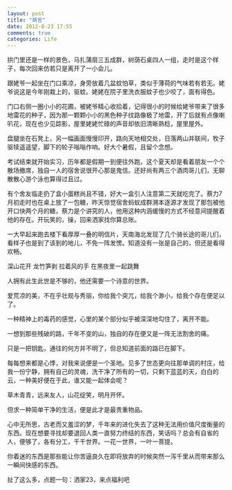 ```yaml
---
layout: post
title: "胡言"
date: 2012-8-23 17:55
comments: true
categories: Life
---
```

拱门里还是一样的景色，马扎蒲扇三五成群，树荫石桌四人一组，走时是这个样子，每次回来仿若只是离开了一小会儿。

跟姥爷一起坐在门口乘凉，身旁放着几盆蚊怕草，类似于薄荷的气味若有若无。姥爷说这是今年刚栽上的，驱蚊。姥姥在院子里洗衣服蚊子也少咬了，面有得色。

<!--more-->

门口右侧一圈小小的花圃，被姥爷精心收拾着，记得很小的时候给姥爷带来了很多地雷花的种子，因为那一颗颗小小的黑色种子纹路像极了地雷，开了后就有点像喇叭花，现在也少见踪影，屋里姥姥忙碌的声音却依旧清晰熟稔，屋里屋外。

盘腿坐在石凳上，另一幅画面慢慢印开，路向天地相交处，日落两山并联间，牧子驱犊遥遥望，脚下的轮子嗡嗡作响。好大个暑假，且留个念想。

考试结束就开始实习，历年都是假期一到便往外跑，这个夏天却是看着朋友一个个散场撤席，独自一人的宿舍说很开心那是鬼信。还好尚有两三个酒肉哥儿们，无聊散散心游个泳也算得过且过。

有个舍友临走扔了盒小蛋糕尚且不错，好大一盒引人注意第二天就吃完了。蔡力7月初走时也在桌上放了一包糖，昨天惊觉宿舍蚂蚁成群溯本逐源才发现了那包被他开口快两个月的糖，蔡力是个讲究的人，他用这种内涵缓慢的方式不经意间提醒着他的存在。开玩笑的，操，回来洒家找你算总账。

一大早起来跑去楼下看厚厚一叠的明信片，天南海北发现了几个骑长途的哥儿们，看样子也是到了该到的地儿，不免一阵发愣。知道没有一张是自己的，但还是看得欢畅。

 深山花开 龙竹笋剥 拉着风的手 在黑夜里一起跳舞

人拥有此生此世是不够的，他还需要一个诗意的世界。

爱荒凉的美，不在乎壮观与秀丽，你给我个突兀，给我个渺小，给我个存在便足以了。

一种精神上的毒药的感觉，心里的某个部分似乎被深深地勾住了，离开不能。

一想到那些残破的路，千年不变的山，独自的存在便又是一阵无法割舍的痛。

只是一把钥匙，通往的何方并不明了，但总知道前面的路已在脚下。

每每想来都是心悸，对我来说便是一个圣地。见多了世态更向往那单调的村庄，给我一份宁静，拥有自己的灵魂，洗干净了所有的一切，只剩下蓝蓝的天，白白的云，一种美好便在于此，谁又能一起体会呢？

草木青青，远来友人，山花绽笑，明月开怀。

但求一种简单干净的生活，便是此才是最贵重物品。

心中无所思，古老而又羞涩的梦，千年来的进化失去了这种无法用价值尺度衡量的东西。现在想要寻找却要退回人类一直努力终结的东西，笑话吗？总会有自省的人，便够了，各有分工，千千世界。一花一世界，一叶一菩提。

你着迷的东西是那些能让你苦逼良久在即将放弃的时候突然一泻千里从而带来那么一瞬间快感的东西。

扯了这么多，点题一句：洒家23，来点福利吧